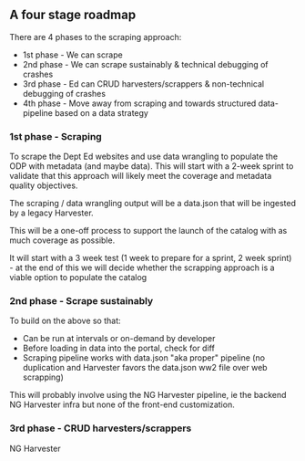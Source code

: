 ## A four stage roadmap

There are 4 phases to the scraping approach:

* 1st phase - We can scrape
* 2nd phase - We can scrape sustainably & technical debugging of crashes
* 3rd phase -  Ed can CRUD harvesters/scrappers & non-technical debugging of crashes
* 4th phase - Move away from scraping and towards structured data-pipeline based on a data strategy

### 1st phase - Scraping

To scrape the Dept Ed websites and use data wrangling to populate the ODP with metadata (and maybe data). This will start with a 2-week sprint to validate that this approach will likely meet the coverage and metadata quality objectives. 

The scraping / data wrangling output will be a data.json that will be ingested by a legacy Harvester. 

This will be a one-off process to support the launch of the catalog with as much coverage as possible. 

It will start with a 3 week test (1 week to prepare for a sprint, 2 week sprint) - at the end of this we will decide whether the scrapping approach is a viable option to populate the catalog

### 2nd phase - Scrape sustainably

To build on the above so that:
* Can be run at intervals or on-demand by developer
* Before loading in data into the portal, check for diff
* Scraping pipeline works with data.json "aka proper" pipeline (no duplication and Harvester favors the data.json ww2 file over web scrapping) 

This will probably involve using the NG Harvester pipeline, ie the backend NG Harvester infra but none of the front-end customization. 

### 3rd phase - CRUD harvesters/scrappers

NG Harvester
